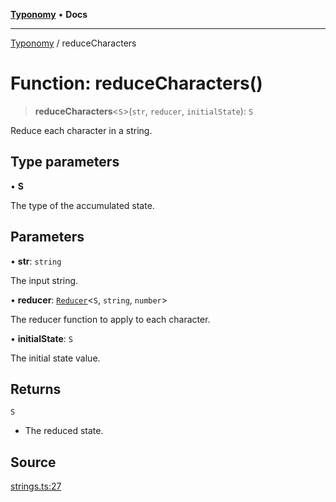 [**Typonomy**](../README.md) • **Docs**

***

[Typonomy](../globals.md) / reduceCharacters

# Function: reduceCharacters()

> **reduceCharacters**\<`S`\>(`str`, `reducer`, `initialState`): `S`

Reduce each character in a string.

## Type parameters

• **S**

The type of the accumulated state.

## Parameters

• **str**: `string`

The input string.

• **reducer**: [`Reducer`](../type-aliases/Reducer.md)\<`S`, `string`, `number`\>

The reducer function to apply to each character.

• **initialState**: `S`

The initial state value.

## Returns

`S`

- The reduced state.

## Source

[strings.ts:27](https://github.com/softcraft-development/typonomy/blob/71207c5f8a51cd78ebdeff79293f44e522cae748/src/strings.ts#L27)

